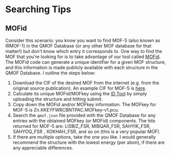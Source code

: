 # Searching Tips

## MOFid
Consider this scenario: you know you want to find MOF-5 (also known as IRMOF-1) in the QMOF Database (or any other MOF database for that matter!) but don't know which entry it corresponds to. One way to find the MOF that you're looking for is to take advantage of our tool called [MOFid](https://github.com/snurr-group/mofid). The MOFid code can generate a unique identifier for a given MOF structure, and this information is made publicly available with each structure in the QMOF Database. I outline the steps below:

1. Download the CIF of the desired MOF from the internet (e.g. from the original source publication). An example CIF for MOF-5 is [here](https://github.com/iRASPA/RASPA2/blob/master/structures/mofs/cif/IRMOF-1.cif).
2. Calculate its unique MOFid/MOFkey using the [ID Tool](https://snurr-group.github.io/web-mofid/) by simply uploading the structure and hitting submit.
3. Copy down the MOFid and/or MOFkey information. The MOFkey for MOF-5 is Zn.KKEYFWRCBNTPAC.MOFkey-v1.pcu.
4. Search the `qmof.json` file provided with the QMOF Database for any entries with the obtained MOFkey (or MOFid) components. The hits returned for MOF-5 are: LISBIZ_FSR, MIBQAR_FSR, SAHYIK_FSR, SAHYOQ_FSR , XOKHAH_FSR, and so on (this is a very popular MOF).
5. If there are multiple options, take the one you like. I would generally recommend the structure with the lowest energy (per atom), if there are any appreciable differences. 
